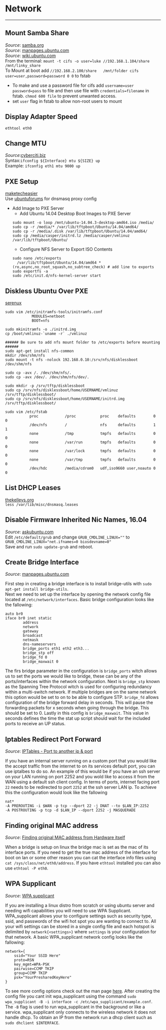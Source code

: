 
# Network
______________________________________________________________________________________________________  
## Mount Samba Share  
  *Source*: [samba.org](https://wiki.samba.org/index.php/Mounting_samba_shares_from_a_unix_client)  
  *Source*: [manpages.ubuntu.com](http://manpages.ubuntu.com/manpages/precise/man8/mount.cifs.8.html)  
  *Source*: [wiki.ubuntu.com](https://wiki.ubuntu.com/MountWindowsSharesPermanently)  
  From the terminal: `mount -t cifs -o user=luke //192.168.1.104/share /mnt/linky_share`  
  To Mount at boot add `//192.168.2.100/share   /mnt/folder cifs  user=user,password=password 0 0` to fstab  
  * To make and use a password file for cifs add `username=user password=pass` to file and then use file with `credentials=filename` in fstab. `chmod 600 file` to prevent unwanted access.  
  * set `user` flag in fstab to allow non-root users to mount  

## Display Adapter Speed
`ethtool eth0`

## Change MTU  
*Source*:[cyberciti.biz](http://www.cyberciti.biz/faq/centos-rhel-redhat-fedora-debian-linux-mtu-size/)  
Syntax:`ifconfig ${Interface} mtu ${SIZE} up`  
Example: `ifconfig eth1 mtu 9000 up`  

## PXE Setup
[maketecheasier](https://www.maketecheasier.com/configure-pxe-server-ubuntu/)  
Use [ubuntuforums](https://help.ubuntu.com/community/UbuntuLTSP/ProxyDHCP) for dnsmasq proxy config  
* Add Image to PXE Server
  - Add Ubuntu 14.04 Desktop Boot Images to PXE Server
  ```
  sudo mount -o loop /mnt/ubuntu-14.04.3-desktop-amd64.iso /media/
  sudo cp -r /media/* /var/lib/tftpboot/Ubuntu/14.04/amd64/
  sudo cp -r /media/.disk /var/lib/tftpboot/Ubuntu/14.04/amd64/
  sudo cp /media/casper/initrd.lz /media/casper/vmlinuz /var/lib/tftpboot/Ubuntu/
  ```
  - Configure NFS Server to Export ISO Contents
  ```
  sudo nano /etc/exports
    /var/lib/tftpboot/Ubuntu/14.04/amd64 *(ro,async,no_root_squash,no_subtree_check) # add line to exports
  sudo exportfs -a
  sudo /etc/init.d/nfs-kernel-server start
  ```  

## Diskless Ubuntu Over PXE
[serenux](http://www.serenux.com/2011/04/howto-create-a-diskless-workstation-that-boots-from-pxe-using-ubuntu/)
```
sudo vim /etc/initramfs-tools/initramfs.conf
            MODULES=netboot
            BOOT=nfs

sudo mkinitramfs -o ./initrd.img
cp /boot/vmlinuz-`uname -r` ./vmlinuz

###### Be sure to add nfs mount folder to /etc/exports before mounting ######
sudo apt-get install nfs-common
mkdir /dev/shm/nfs
sudo mount -t nfs -nolock 192.168.0.10:/srv/nfs/disklessboot /dev/shm/nfs

sudo cp -avx /. /dev/shm/nfs/.
sudo cp -avx /dev/. /dev/shm/nfs/dev/.

sudo mkdir -p /srv/tftp/disklessboot
sudo cp /srv/nfs/disklessboot/home/USERNAME/vmlinuz /srv/tftp/disklessboot/
sudo cp /srv/nfs/disklessboot/home/USERNAME/initrd.img /srv/tftp/disklessboot/

sudo vim /etc/fstab
           proc            /proc           proc    defaults        0       0                                             
           /dev/nfs        /               nfs     defaults        1       1                                            
           none            /tmp            tmpfs   defaults        0       0                                             
           none            /var/run        tmpfs   defaults        0       0                                             
           none            /var/lock       tmpfs   defaults        0       0                                             
           none            /var/tmp        tmpfs   defaults        0       0                                             
           /dev/hdc        /media/cdrom0   udf,iso9660 user,noauto 0       0    
```  

## List DHCP Leases
[thekelleys.org](http://lists.thekelleys.org.uk/pipermail/dnsmasq-discuss/2010q3/004384.html)  
`less /var/lib/misc/dnsmasq.leases`  

## Disable Firmware Inherited Nic Names, 16.04  
*Source*: [askubuntu.com](http://askubuntu.com/questions/767786/changing-network-interfaces-name-ubuntu-16-04)  
Edit `/etc/default/grub` and change `GRUB_CMDLINE_LINUX=""` to `GRUB_CMDLINE_LINUX="net.ifnames=0 biosdevname=0"`  
Save and run `sudo update-grub` and reboot.

## Create Bridge Interface  
*Source*: [manpages.ubuntu.com](http://manpages.ubuntu.com/manpages/precise/man5/bridge-utils-interfaces.5.html)  

First step in creating a bridge interface is to install bridge-utils with `sudo apt-get install bridge-utils`.  
Next we need to set up the interface by opening the network config file located at `/etc/network/interfaces`.
Basic bridge configuration looks like the fallowing:
```
auto br0
iface br0 inet static
        address
        network
        gateway
        broadcast
        netmask
        dns-nameservers
        bridge_ports eth1 eth2 eth3...
        bridge_stp off
        bridge_fd 0
        bridge_maxwait 0
```
The firs bridge parameter in the configuration is `bridge_ports` witch allows us to set the ports we would like
to bridge, these can be any of the ports/interfaces within the network configuration. Next is `bridge_stp` known
as the Spanning Tree Protocol witch is used for configuring redundancy within a multi-switch network. If multiple
bridges are on the same network this option would be set to on to be able to configure STP. `bridge_fd` allows
configuration of the bridge forward delay in seconds. This will pause the forwarding packets for x seconds when
going through the bridge. This should be set to 0. Lastly in this config is `bridge_maxwait`. This value in seconds
defines the time the stat up script should wait for the included ports to receive an UP status.

## Iptables Redirect Port Forward  
*Source*: [IPTables - Port to another ip & port](http://unix.stackexchange.com/questions/76300/iptables-port-to-another-ip-port-from-the-inside)

If you have an internal server running on a custom port that you would like the accept traffic from the internet to on its
services default port, you can use iptalbes to do so. An example of this would be if you have an ssh server on your LAN running
on port 2252 and you wold like to access it from the WAN using a default ssh client config. In terms of ports, internet facing
port `22` needs to be redirected to port `2252` at the ssh server LAN ip. To achieve this the configuration would look like the fallowing
```
nat*
-A PREROUTING -i $WAN -p tcp --dport 22 -j DNAT --to $LAN_IP:2252
-A POSTROUTING -p tcp -d $LAN_IP --dport 2252 -j MASQUERADE

```

## Finding original MAC address  
*Source*: [Finding original MAC address from Hardware itself](http://stackoverflow.com/questions/14955504/finding-original-mac-address-from-hardware-itself)  

When a bridge is setup on linux the bridge mac is set as the mac of its interface ports. If you need to get the true mac address of the interface
for boot on lan or some other reason you can cat the interface info files using `cat /sys/class/net/eth0/address`. If you have `ethtool` installed
you can also use `ethtool -P eth0`.  

## WPA Supplicant
*Source*: [WPA supplicant](https://wiki.archlinux.org/index.php/WPA_supplicant)  

If you are installing a linux distro from scratch or using ubuntu server and needing wifi capabilities you will need to use WPA Supplicant. WPA_supplicant
allows your to configure settings such as security type, ssid, and passwords of the wifi hot spot you are wanting to connect to. All your wifi settings can
be stored in a single config file and each hotspot is delimited by `network{<settings>}` where `settings` is your configuration for that network. A basic
WPA_supplicant network config looks like the fallowing:
```
network={
    ssid="Your SSID Here"
    proto=RSN
    key_mgmt=WPA-PSK
    pairwise=CCMP TKIP
    group=CCMP TKIP
    psk="YourPresharedKeyHere"
}
```  
To see more config options check out the man page [here](http://manpages.ubuntu.com/manpages/wily/man5/wpa_supplicant.conf.5.html). After creating the config
file you cant init wpa_supplicant using the command `sudo wpa_supplicant -B -i interface -c /etc/wpa_supplicant/example.conf`. The `-B` flag is used to run
wpa_supplicant in the background or like a service. wpa_supplicant only connects to the wireless network it does not handle dhcp. To obtain an IP from the
network run a dhcp client such as `sudo dhclient $INTERFACE`. 
